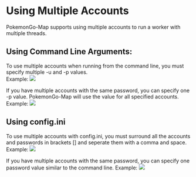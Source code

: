 # Using Multiple Accounts

PokemonGo-Map supports using multiple accounts to run a worker with multiple threads.


## Using Command Line Arguments:

To use multiple accounts when running from the command line, you must specify multiple -u and -p values.  
 Example: ![](http://thunderfox.nl/sharex/ym9wqVkdgo.png)

If you have multiple accounts with the same password, you can specify one -p value. PokemonGo-Map will use the value for all specified accounts.  
 Example: ![](http://thunderfox.nl/sharex/0D87g662Kb.png)

## Using config.ini

To use multiple accounts with config.ini, you must surround all the accounts and passwords in brackets [] and seperate them with a comma and space.  
 Example: ![](http://thunderfox.nl/sharex/AgAA51omos.png)

If you have multiple accounts with the same password, you can specify one password value similar to the command line.
 Example: ![](http://thunderfox.nl/sharex/7DCL90Mtht.png)
